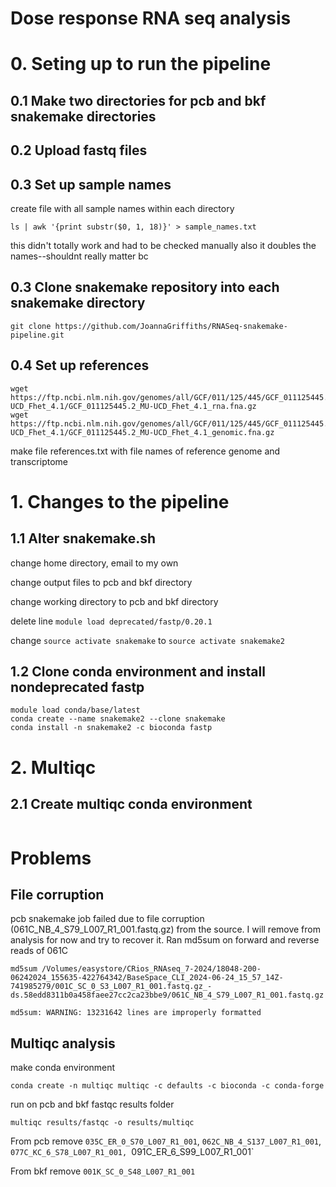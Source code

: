 # Dose response RNA seq analysis 

# 0. Seting up to run the pipeline

## 0.1 Make two directories for pcb and bkf snakemake directories 

## 0.2 Upload fastq files

## 0.3 Set up sample names

create file with all sample names within each directory

```
ls | awk '{print substr($0, 1, 18)}' > sample_names.txt
```

this didn't totally work and had to be checked manually
also it doubles the names--shouldnt really matter bc 

## 0.3 Clone snakemake repository into each snakemake directory

```
git clone https://github.com/JoannaGriffiths/RNASeq-snakemake-pipeline.git
```

## 0.4 Set up references

```
wget https://ftp.ncbi.nlm.nih.gov/genomes/all/GCF/011/125/445/GCF_011125445.2_MU-UCD_Fhet_4.1/GCF_011125445.2_MU-UCD_Fhet_4.1_rna.fna.gz
wget https://ftp.ncbi.nlm.nih.gov/genomes/all/GCF/011/125/445/GCF_011125445.2_MU-UCD_Fhet_4.1/GCF_011125445.2_MU-UCD_Fhet_4.1_genomic.fna.gz
```

make file references.txt with file names of reference genome and transcriptome

# 1. Changes to the pipeline

## 1.1 Alter snakemake.sh

change home directory, email to my own

change output files to pcb and bkf directory

change working directory to pcb and bkf directory

delete line `module load deprecated/fastp/0.20.1`

change `source activate snakemake` to `source activate snakemake2`

## 1.2 Clone conda environment and install nondeprecated fastp

```
module load conda/base/latest
conda create --name snakemake2 --clone snakemake
conda install -n snakemake2 -c bioconda fastp
```

# 2. Multiqc

## 2.1 Create multiqc conda environment

```

```

# Problems

## File corruption

pcb snakemake job failed due to file corruption (061C_NB_4_S79_L007_R1_001.fastq.gz) from the source. I will remove from analysis for now and try to recover it. Ran md5sum on forward and reverse reads of 061C

```
md5sum /Volumes/easystore/CRios_RNAseq_7-2024/18048-200-06242024_155635-422764342/BaseSpace_CLI_2024-06-24_15_57_14Z-741985279/001C_SC_0_S3_L007_R1_001.fastq.gz_-ds.58edd8311b0a458faee27cc2ca23bbe9/061C_NB_4_S79_L007_R1_001.fastq.gz
```

```
md5sum: WARNING: 13231642 lines are improperly formatted
```

## Multiqc analysis

make conda environment

```
conda create -n multiqc multiqc -c defaults -c bioconda -c conda-forge
```

run on pcb and bkf fastqc results folder

```
multiqc results/fastqc -o results/multiqc
```

From pcb remove `035C_ER_0_S70_L007_R1_001`, `062C_NB_4_S137_L007_R1_001`, `077C_KC_6_S78_L007_R1_001, `091C_ER_6_S99_L007_R1_001`

From bkf remove `001K_SC_0_S48_L007_R1_001`

